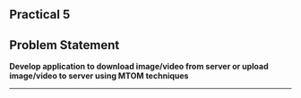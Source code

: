 ## Practical 5

## Problem Statement

**Develop application to download image/video from server or upload image/video to server using MTOM techniques**

---